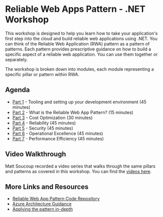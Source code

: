 # Reliable Web Apps Pattern - .NET Workshop

This workshop is designed to help you learn how to take your application's first step into the cloud and build reliable web applications using .NET. You can think of the Reliable Web Application (RWA) pattern as a pattern of patterns. Each pattern provides prescriptive guidance on how to build a specific aspect of a reliable web application. You can use them together or separately.

The workshop is broken down into modules, each module representing a specific pillar or pattern within RWA.

## Agenda

* [Part 1](./Part%201%20-%20Tooling/README.md) - Tooling and setting up your development environment (45 minutes)
* [Part 2](./Part%202%20-%20RWA%20Overview/README.md) - What is the Reliable Web App Pattern? (15 minutes)
* [Part 3](./Part%203%20-%20Cost%20Optimization/README.md) - Cost Optimization (30 minutes)
* [Part 4](./Part%204%20-%20Reliability/README.md) - Reliability (45 minutes)
* [Part 5](./Part%205%20-%20Operational%20Excellence/README.md) - Security (45 minutes)
* [Part 6](./Part%206%20-%20Operational%20Excellence/README.md) - Operational Excellence (45 minutes)
* [Part 7](./Part%207%20-%20Performance%20Efficiency/README.md) - Performance Efficiency (45 minutes)

## Video Walkthrough

Matt Soucoup recorded a video series that walks through the same pillars and patterns as covered in this workshop. You can find the [videos here](https://www.youtube.com/playlist?list=PLI7iePan8aH54gIDJquV61dE3ENyaDi3Q).

## More Links and Resources

* [Reliable Web App Pattern Code Repository](https://aka.ms/eap/rwa/dotnet)
* [Azure Architecture Guidance](https://learn.microsoft.com/azure/architecture/reference-architectures/reliable-web-app/dotnet/pattern-overview)
* [Applying the pattern in-depth](https://learn.microsoft.com/en-us/azure/architecture/reference-architectures/reliable-web-app/dotnet/apply-pattern)
